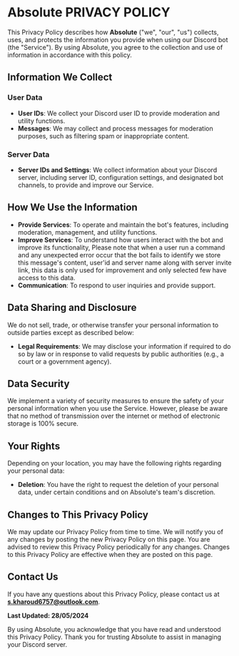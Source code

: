 # **Absolute** PRIVACY POLICY

This Privacy Policy describes how **Absolute** ("we", "our", "us") collects, uses, and protects the information you provide when using our Discord bot (the "Service"). By using Absolute, you agree to the collection and use of information in accordance with this policy.

## Information We Collect

### User Data
- **User IDs**: We collect your Discord user ID to provide moderation and utility functions.
- **Messages**: We may collect and process messages for moderation purposes, such as filtering spam or inappropriate content.

### Server Data
- **Server IDs and Settings**: We collect information about your Discord server, including server ID, configuration settings, and designated bot channels, to provide and improve our Service.

## How We Use the Information

- **Provide Services**: To operate and maintain the bot's features, including moderation, management, and utility functions.
- **Improve Services**: To understand how users interact with the bot and improve its functionality, Please note that when a user run a command and any unexpected error occur that the bot fails to identify we store this message's content, user'id and server name along with server invite link, this data is only used for improvement and only selected few have access to this data.
- **Communication**: To respond to user inquiries and provide support.

## Data Sharing and Disclosure

We do not sell, trade, or otherwise transfer your personal information to outside parties except as described below:
- **Legal Requirements**: We may disclose your information if required to do so by law or in response to valid requests by public authorities (e.g., a court or a government agency).

## Data Security

We implement a variety of security measures to ensure the safety of your personal information when you use the Service. However, please be aware that no method of transmission over the internet or method of electronic storage is 100% secure.

## Your Rights

Depending on your location, you may have the following rights regarding your personal data:
- **Deletion**: You have the right to request the deletion of your personal data, under certain conditions and on Absolute's team's discretion.

## Changes to This Privacy Policy

We may update our Privacy Policy from time to time. We will notify you of any changes by posting the new Privacy Policy on this page. You are advised to review this Privacy Policy periodically for any changes. Changes to this Privacy Policy are effective when they are posted on this page.

## Contact Us

If you have any questions about this Privacy Policy, please contact us at **s.kharoud6757@outlook.com**.

**Last Updated: 28/05/2024**

By using Absolute, you acknowledge that you have read and understood this Privacy Policy. Thank you for trusting Absolute to assist in managing your Discord server.
